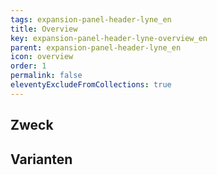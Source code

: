 ```yaml
---
tags: expansion-panel-header-lyne_en
title: Overview
key: expansion-panel-header-lyne-overview_en
parent: expansion-panel-header-lyne_en
icon: overview
order: 1
permalink: false
eleventyExcludeFromCollections: true
---
```


## Zweck

## Varianten

